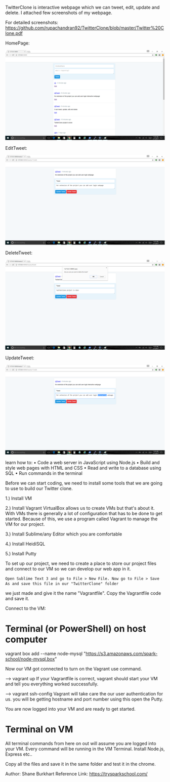 TwitterClone is interactive webpage which we can tweet, edit, update and delete. I attached few screenshots of my webpage. 

For detailed screenshots: https://github.com/rupachandran92/TwitterClone/blob/master/Twitter%20Clone.pdf

HomePage:

![Alt text](/images/HomePage.png?raw=true "HomePage")

EditTweet:

![Alt text](/images/EditPage.png?raw=true "HomePage")

DeleteTweet:

![Alt text](/images/Delete.png?raw=true "HomePage")

UpdateTweet:

![Alt text](/images/UpdatePage.png?raw=true "HomePage")

learn how to:
•	Code a web server in JavaScript using Node.js
•	Build and style web pages with HTML and CSS
•	Read and write to a database using SQL
•	Run commands in the terminal

Before we can start coding, we need to install some tools that we are going to use to build our Twitter clone. 

1.) Install VM

2.) Install Vagrant
	VirtualBox allows us to create VMs but that's about it. With VMs there is generally a lot of configuration that 
has to be done to get started. Because of this, we use a program called Vagrant to manage the VM for our project.

3.) Install Sublime/any Editor which you are comfortable

4.) Install HeidiSQL

5.) Install Putty

To set up our project, we need to create a place to store our project files and connect to our VM so we can develop our web app in it.

	Open Sublime Text 3 and go to File > New File. Now go to File > Save As and save this file in our "TwitterClone" folder 
we just made and give it the name "Vagrantfile". Copy the Vagrantfile code and save it.

Connect to the VM:

# Terminal (or PowerShell) on host computer
vagrant box add --name node-mysql "https://s3.amazonaws.com/spark-school/node-mysql.box"

Now our VM got connected to turn on the Vagrant use command. 

--> vagrant up
If your Vagrantfile is correct, vagrant should start your VM and tell you everything worked successfully.

--> vagrant ssh-config
Vagrant will take care the our user authentication for us. you will be getting hostname and port number using this open the Putty.

You are now logged into your VM and are ready to get started. 
# Terminal on VM
All terminal commands from here on out will assume you are logged into your VM. 
Every command will be running in the VM Terminal. Install Node.js, Express etc..

Copy all the files and save it in the same folder and test it in the chrome.

Author: Shane Burkhart
Reference Link: https://trysparkschool.com/


